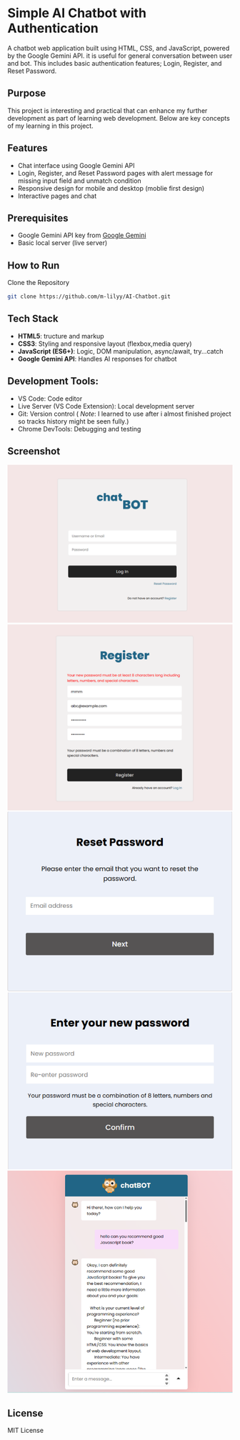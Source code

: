# Simple AI Chatbot with Authentication

A chatbot web application built using HTML, CSS, and JavaScript, powered by the Google Gemini API. it is useful for general conversation between user and bot. This includes basic authentication features; Login, Register, and Reset Password.

## Purpose

This project is interesting and practical that can enhance my further development as part of learning web development.
Below are key concepts of my learning in this project.

## Features

- Chat interface using Google Gemini API
- Login, Register, and Reset Password pages with alert message for missing input field and unmatch condition
- Responsive design for mobile and desktop (moblie first design)
- Interactive pages and chat

## Prerequisites

- Google Gemini API key from [Google Gemini](https://ai.google.dev/gemini-api/docs/api-key)
- Basic local server (live server)

## How to Run

Clone the Repository

```sh
git clone https://github.com/m-lilyy/AI-Chatbot.git
```

## Tech Stack

- **HTML5**: tructure and markup
- **CSS3**: Styling and responsive layout (flexbox,media query)
- **JavaScript (ES6+)**: Logic, DOM manipulation, async/await, try...catch
- **Google Gemini API**: Handles AI responses for chatbot

## Development Tools:

- VS Code: Code editor
- Live Server (VS Code Extension): Local development server
- Git: Version control ( _Note_: I learned to use after i almost finished project so tracks history might be seen fully.)
- Chrome DevTools: Debugging and testing

## Screenshot

![Login Screenshot](images/login%20preview.png)
![Register Screenshot](images/register%20preview.png)
![Reset Password Screenshot](images/reset-password%20preview.png)
![Enter New Password Screenshot](images/enter-password%20preview.png)
![Chat Screenshot](images/chat%20preview.png)

## License

MIT License
